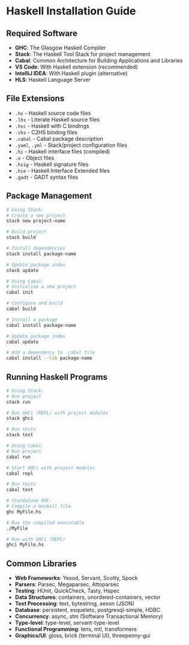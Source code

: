 # Haskell Installation Guide

## Required Software

- **GHC**: The Glasgow Haskell Compiler
- **Stack**: The Haskell Tool Stack for project management
- **Cabal**: Common Architecture for Building Applications and Libraries
- **VS Code**: With Haskell extension (recommended)
- **IntelliJ IDEA**: With Haskell plugin (alternative)
- **HLS**: Haskell Language Server

## File Extensions

- `.hs` - Haskell source code files
- `.lhs` - Literate Haskell source files
- `.hsc` - Haskell with C bindings
- `.chs` - C2HS binding files
- `.cabal` - Cabal package description
- `.yaml`, `.yml` - Stack/project configuration files
- `.hi` - Haskell interface files (compiled)
- `.o` - Object files
- `.hsig` - Haskell signature files
- `.hie` - Haskell Interface Extended files
- `.gadt` - GADT syntax files

## Package Management

```bash
# Using Stack:
# Create a new project
stack new project-name

# Build project
stack build

# Install dependencies
stack install package-name

# Update package index
stack update

# Using Cabal:
# Initialize a new project
cabal init

# Configure and build
cabal build

# Install a package
cabal install package-name

# Update package index
cabal update

# Add a dependency to .cabal file
cabal install --lib package-name
```

## Running Haskell Programs

```bash
# Using Stack:
# Run project
stack run

# Run GHCi (REPL) with project modules
stack ghci

# Run tests
stack test

# Using Cabal:
# Run project
cabal run

# Start GHCi with project modules
cabal repl

# Run tests
cabal test

# Standalone GHC:
# Compile a Haskell file
ghc MyFile.hs

# Run the compiled executable
./MyFile

# Run with GHCi (REPL)
ghci MyFile.hs
```

## Common Libraries

- **Web Frameworks**: Yesod, Servant, Scotty, Spock
- **Parsers**: Parsec, Megaparsec, Attoparsec
- **Testing**: HUnit, QuickCheck, Tasty, Hspec
- **Data Structures**: containers, unordered-containers, vector
- **Text Processing**: text, bytestring, aeson (JSON)
- **Database**: persistent, esqueleto, postgresql-simple, HDBC
- **Concurrency**: async, stm (Software Transactional Memory)
- **Type-level**: type-level, servant-type-level
- **Functional Programming**: lens, mtl, transformers
- **Graphics/UI**: gloss, brick (terminal UI), threepenny-gui
